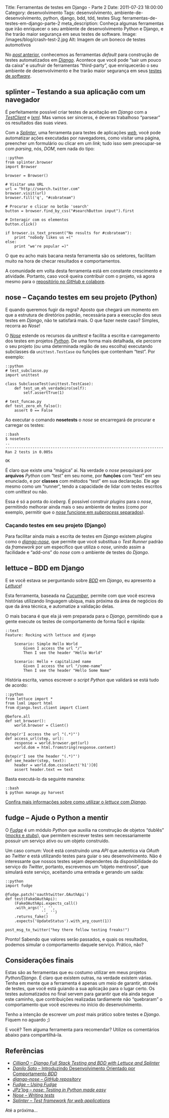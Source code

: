 Title: Ferramentas de testes em Django - Parte 2
Date: 2011-07-23 18:00:00
Category: desenvolvimento
Tags: desenvolvimento, ambiente-de-desenvolvimento, python, django, bdd, tdd, testes
Slug: ferramentas-de-testes-em-django-parte-2
meta_description: Conheça algumas ferramentas que irão enriquecer o seu ambiente de desenvolvimento Python e Django, e lhe trarão maior segurança em seus testes de software.
Image: /images/blog/crash-test-2.jpg
Alt: Imagem de um boneco de testes automotivos

No [*post* anterior][],
conhecemos as ferramentas _default_ para construção de testes
automatizados em [*Django*][]. Acontece que você pode “sair um pouco da
caixa” e usufruir de ferramentas “third-party“, que enriquecerão o seu
ambiente de desenvolvimento e lhe trarão maior segurança em seus [testes
de *software*][].

<!-- PELICAN_END_SUMMARY -->

## splinter – Testando a sua aplicação com um navegador

É perfeitamente possível criar testes de aceitação em _Django_ com a
[*TestClient*][] e [*lxml*][]. Mas vamos ser sinceros, é deveras
trabalhoso “parsear” os resultados das suas _views_.

Com a [_Splinter_][], uma ferramenta para testes de aplicações
[*web*][], você pode automatizar ações executadas por navegadores, como
visitar uma página, preencher um formulário ou clicar em um _link_; tudo
isso sem preocupar-se com _parsing_, nós, _DOM_, nem nada do tipo:

    ::python
    from splinter.browser
    import Browser

    browser = Browser()

    # Visitar uma URL
    url = "http://search.twitter.com"
    browser.visit(url)
    browser.fill('q', "#cobrateam")

    # Procurar e clicar no botão 'search'
    button = browser.find_by_css("#searchButton input").first

    # Interagir com os elementos
    button.click()

    if browser.is_text_present("No results for #cobrateam"):
    	print "nobody likes us =("
    else:
    	print "we're popular =)"

O que eu acho mais bacana nesta ferramenta são os seletores, facilitam
muito na hora de checar resultados e comportamentos.

A comunidade em volta desta ferramenta está em constante crescimento e
atividade. Portanto, caso você queira contribuir com o projeto, vá agora
mesmo para o [repositório no *GitHub* e colabore][].

## nose – Caçando testes em seu projeto (Python)

E quando queremos fugir da regra? Aposto que chegará um momento em que a
estrutura de diretórios padrão, necessária para a execução dos seus
testes em _Django_, não te satisfará mais. O que fazer neste caso?
Simples, recorra ao _Nose_!

O [_Nose_][] estende os recursos da _unittest_ e facilita a escrita
e carregamento dos testes em projetos [*Python*][]. De uma forma mais
detalhada, ele percorre o seu projeto (ou uma determinada região de seu
escolha) executando subclasses da `unittest.TestCase` ou funções que
contenham “test”. Por exemplo:

    ::python
    # test_subclasse.py
    import unittest

    class SubclasseTest(unittest.TestCase):
    	def test_um_eh_verdadeiro(self):
    		self.assertTrue(1)

    # test_funcao.py
    def test_zero_eh_falso():
    	assert 0 == False

Ao executar o comando **nosetests** o _nose_ se encarregará de procurar
e carregar os testes:

    ::bash
    $ nosetests
    ..
    ----------------------------------------------------------------------
    Ran 2 tests in 0.005s

    OK

É claro que existe uma “mágica” aí. Na verdade o _nose_ pesquisará por
**arquivos** _Python_ com “test” em seu nome, por **funções** com “test”
em seu enunciado, e por **classes** com métodos “test” em sua
declaração. Ele age mesmo como um “runner“, tendo a capacidade de lidar
com testes escritos com _unittest_ ou não.

Essa é só a ponta do _iceberg_. É possível construir _plugins_ para o
_nose_, permitindo melhorar ainda mais o seu ambiente de testes (como
por exemplo, permitir que o [*nose* funcione em *subprocess*
separados][]).

### Caçando testes em seu projeto (Django)

Para facilitar ainda mais a escrita de testes em _Django_ existem
_plugins_ como o [*django-nose*][], que permite que você substitua o
_Test Runner_ padrão da _framework_ por um específico que utiliza o
_nose_, unindo assim a facilidade e “add-ons” do _nose_ com o ambiente
de testes do _Django_.

## lettuce – BDD em Django

E se você estava se perguntando sobre [*BDD*][] em _Django_, eu
apresento a [_Lettuce_][]!

Esta ferramenta, baseada na [*Cucumber*][], permite com que você escreva
histórias utilizando linguagem ubíqua, mais próxima da área de negócios
do que da área técnica, e automatize a validação delas.

O mais bacana é que ela já vem preparada para o _Django_, permitindo que
a gente execute os testes de comportamento de forma fácil e rápida:

    ::text
    Feature: Rocking with lettuce and django

    	Scenario: Simple Hello World
    		Given I access the url "/"
    		Then I see the header "Hello World"

    	Scenario: Hello + capitalized name
    		Given I access the url "/some-name"
    		Then I see the header "Hello Some Name"

História escrita, vamos escrever o _script_ _Python_ que validará se está
tudo de acordo:

    ::python
    from lettuce import *
    from lxml import html
    from django.test.client import Client

    @before.all
    def set_browser():
    	world.browser = Client()

    @step(r'I access the url "(.*)"')
    def access_url(step, url):
    	response = world.browser.get(url)
    	world.dom = html.fromstring(response.content)

    @step(r'I see the header "(.*)"')
    def see_header(step, text):
    	header = world.dom.cssselect('h1')[0]
    	assert header.text == text

Basta executá-lo da seguinte maneira:

    ::bash
    $ python manage.py harvest

[Confira mais informações sobre como utilizar o *lettuce* com *Django*][].

## fudge – Ajude o Python a mentir

O [_Fudge_][] é um módulo _Python_ que auxilia na construção de
objetos “dublês” ([*mocks* e *stubs*][]), que permitem escrever testes
sem necessariamente possuir um serviço ativo ou um objeto construído.

Um caso comum: Você está construindo uma _API_ que autentica via _OAuth_
ao _Twitter_ e está utilizando testes para guiar o seu desenvolvimento.
Não é interessante que nossos testes sejam dependentes da
disponibilidade do serviço do _Twitter_, portanto, escrevemos um “objeto
mentiroso”, que simulará este serviço, aceitando uma entrada e gerando
um saída:

    ::python
    import fudge

    @fudge.patch('oauthtwitter.OAuthApi')
    def test(FakeOAuthApi):
    	(FakeOAuthApi.expects_call()
    	.with_args('', '',
    				'', '')
    	.returns_fake()
    	.expects('UpdateStatus').with_arg_count(1))

    post_msg_to_twitter("hey there fellow testing freaks!")

Pronto! Sabendo que valores serão passados, e quais os resultados,
podemos simular o comportamento daquele serviço. Prático, não?

## Considerações finais

Estas são as ferramentas que eu costumo utilizar em meus projetos
_Python/Django_. É claro que existem outras, na verdade existem várias.
Tenha em mente que a ferramenta é apenas um meio de garantir, através de
testes, que você está guiando a sua aplicação para o lugar certo. Os
testes automatizados no final servem para garantir que ela ainda segue
este caminho, que contribuições realizadas tardiamente não “quebraram” o
comportamento que você escreveu no início do desenvolvimento.

Tenho a intenção de escrever um _post_ mais prático sobre testes e
_Django_. Fiquem no aguardo ;)

E você? Tem alguma ferramenta para recomendar? Utilize os comentários
abaixo para compartilhá-la.

## Referências

- [*CillianO – Django Full Stack Testing and BDD with Lettuce and Splinter*][]
- [*Danilo Sato* – Introduzindo Desenvolvimento Orientado por Comportamento *BDD*][]
- [*django-nose – GitHub repository*][]
- [*Fudge – Using Fudge*][]
- [*JPz’log – nose: Testing in Python made easy*][]
- [*Nose – Writing tests*][]
- [*Splinter – Test framework for web applications*][]

Até a próxima…

[*post* anterior]: {filename}ferramentas-de-testes-em-django-parte-1.md "Ferramentas de testes em Django - Parte 1"
[*django*]: {tag}django "Leia mais sobre Django"
[testes de *software*]: {tag}testes "Leia mais sobre testes"
[*testclient*]: https://docs.djangoproject.com/en/dev/topics/testing/#module-django.test.client "Testando aplicações web com test client em Django"
[*lxml*]: http://lxml.de/ "Faça parser XML e HTML com lxml"
[_splinter_]: http://splinter.cobrateam.info/ "Visite a documentação oficial da Splinter"
[*web*]: {tag}web "Leia mais sobre Web"
[repositório no *github* e colabore]: https://github.com/cobrateam/splinter "Repositório da Splinter no GitHub"
[_nose_]: http://somethingaboutorange.com/mrl/projects/nose/1.0.0/ "Nose - is nicer testing for Python"
[*python*]: {tag}python "Leia mais sobre Python"
[*nose* funcione em *subprocess* separados]: http://pypi.python.org/pypi/nosepipe/ "Conheça o nosepipe"
[*django-nose*]: http://pypi.python.org/pypi/django-nose "Utilize o nose em seus projetos Django"
[*bdd*]: {tag}bdd "Leia mais sobre BDD"
[_lettuce_]: http://lettuce.it/intro/overview.html#intro-overview "Saiba mais sobre a lettuce"
[*cucumber*]: http://cukes.info/ "Cucumber - Making BDD fun"
[confira mais informações sobre como utilizar o *lettuce* com *django*]: http://lettuce.it/recipes/django-lxml.html#recipes-django-lxml "Django + Lettuce, uma dupla interessante!"
[_fudge_]: http://farmdev.com/projects/fudge/ "Fudge, criando objetos mentirosos"
[*mocks* e *stubs*]: http://www.infoq.com/br/articles/mocks-Arent-Stubs "Mocks não são Stubs"
[*cilliano – django full stack testing and bdd with lettuce and splinter*]: http://cilliano.com/blog/2011/02/07/django-bdd-with-lettuce-and-splinter/ "Leia sobre Django, BDD, Lettuce e Splinter"
[*danilo sato* – introduzindo desenvolvimento orientado por comportamento *bdd*]: http://www.dtsato.com/blog/work/introduzindo_desenvolvimento_orientado_comportamento_bdd/ "Não sabe o que é BDD? Conheça neste artigo de Danilo Sato"
[*django-nose – github repository*]: https://github.com/jbalogh/django-nose "Visite o repositório do django-nose no GitHub"
[*fudge – using fudge*]: http://farmdev.com/projects/fudge/using-fudge.html#fudging-a-web-service "Documentação oficial do Fudge"
[*jpz’log – nose: testing in python made easy*]: http://jpz-log.info/archives/2010/06/08/nose-testing-in-python-made-easy/ "Testes em Python passam a ser mais fáceis com nose"
[*nose – writing tests*]: http://somethingaboutorange.com/mrl/projects/nose/1.0.0/writing_tests.html "Aprenda a escrever testes Python com o Nose"
[*splinter – test framework for web applications*]: http://splinter.cobrateam.info/ "Conheça o projeto Splinter, e envolva-se"
